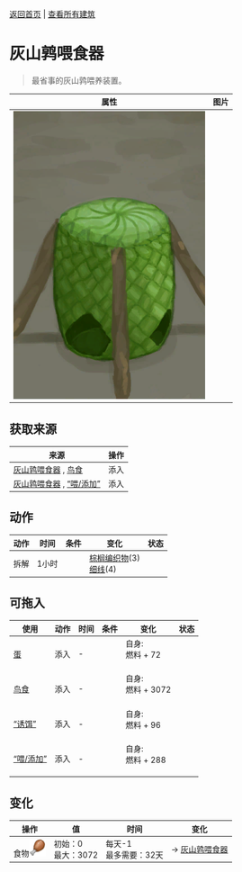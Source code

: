 [返回首页](index.md)   |  [查看所有建筑](building.md)
# 灰山鹑喂食器  
> 最省事的灰山鹑喂养装置。  
  
  属性  |   图片   
 ----  |  ----:   
   |  ![](Sprite/Feeder.png)   
  
## 获取来源  
来源  |  操作  
----  |  ----  
[灰山鹑喂食器](PartridgeFeederEmpty.md) , [鸟食](FeedBird.md)  |  添入  
[灰山鹑喂食器](PartridgeFeederEmpty.md) , [“喂/添加”](tag_Feed.md)  |  添入  
## 动作  
动作  |  时间  |  条件  |  变化  |  状态  
----  |  ----  |  ----  |  ----  |  ----  
拆解  |  1小时  |    |  [棕榈编织物](WeavePalm.md)(3)<br>[细线](CordFiber.md)(4)  |    
## 可拖入  
使用  |  动作  |  时间  |  条件  |  变化  |  状态  
----  |  ----  |  ----  |  ----  |  ----  |  ----  
[蛋](Egg.md)  |  添入  |  -  |    |  自身:<br>燃料 + 72<br><br>  |    
[鸟食](FeedBird.md)  |  添入  |  -  |    |  自身:<br>燃料 + 3072<br><br>  |    
[“诱饵”](tag_Bait.md)  |  添入  |  -  |    |  自身:<br>燃料 + 96<br><br>  |    
[“喂/添加”](tag_Feed.md)  |  添入  |  -  |    |  自身:<br>燃料 + 288<br><br>  |    
## 变化  
操作  |  值  |  时间  |  变化  
----  |  ----  |  ----  |  ----  
食物<img decoding="async" src="Sprite/Hunger.png" style="height:30px;">  |  初始：0<br>最大：3072  |  每天-1<br>最多需要：32天  |  → [灰山鹑喂食器](PartridgeFeederEmpty.md)  
